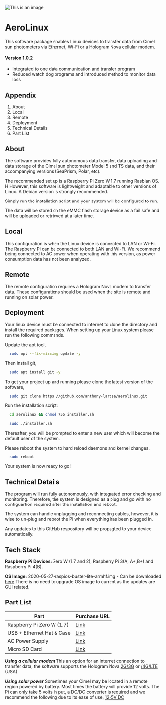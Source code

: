 ![This is an image](https://aeronet.gsfc.nasa.gov/images/aeronet_banner2.gif)
# AeroLinux

This software package enables Linux devices to transfer data from Cimel sun photometers via Ethernet, Wi-Fi or a Hologram Nova cellular modem.
#### Version 1.0.2 ####
 * Integrated to one data communication and transfer program
 * Reduced watch dog programs and introduced method to monitor data loss

## Appendix

1) About
2) Local
3) Remote
4) Deployment
5) Technical Details
6) Part List


## About

The software provides fully autonomous data transfer, data uploading and data storage of the Cimel sun photometer Model 5 and TS data, and their accompanying versions (SeaPrism, Polar, etc).


The recommended set up is a Raspberry Pi Zero W 1.7 running Rasbian OS. H
However, this software is lightweight and adaptable to other versions of Linux. A Debian version is strongly recommended.


Simply run the installation script and your system will be configured to run.

The data will be stored on the eMMC flash storage device as a fail safe and will be uploaded or retrieved at a later time.
## Local
This configuration is when the Linux device is connected to LAN or Wi-Fi. The Raspberry Pi can be connected to both LAN and Wi-Fi. We recommend being connected to AC power when operating with this version, as power consumption data has not been analyzed.
## Remote

The remote configuration requires a Hologram Nova modem to transfer data. These configurations should be used when the site is remote and running on solar power.
## Deployment
Your linux device must be connected to internet to clone the directory and install the required packages.
When setting up your Linux system please run the following commands.

Update the apt tool,
```bash
  sudo apt --fix-missing update -y
```
Then install git,
```bash
  sudo apt install git -y
```

To get your project up and running please clone the latest version of the software,
```bash
  sudo git clone https://github.com/anthony-larosa/aerolinux.git
```


Run the installation script:
```bash
  cd aerolinux && chmod 755 installer.sh
```
```bash
  sudo ./installer.sh
```
Thereafter, you will be prompted to enter
a new user which will become the default user
of the system.

Please reboot the system to hard reload daemons and kernel changes.

```bash
  sudo reboot
```

Your system is now ready to go!

## Technical Details

The program will run fully autonomously, with integrated error checking and monitoring. Therefore, the system is designed as a plug and go with no configuartion required after the installation and reboot.

The system can handle unplugging and reconnecting cables, however, it is wise to un-plug and reboot the Pi when everything has been plugged in.

Any updates to this GitHub respository will be propagted to your device automatically. 

## Tech Stack

**Raspberry Pi Devices:** Zero W (1.7 and 2), Raspberry Pi 3(A, A+,B+) and Raspberry Pi 4(B).

**OS Image:** 2020-05-27-raspios-buster-lite-armhf.img - Can be downloaded [here](http://ftp.jaist.ac.jp/pub/raspberrypi/raspios_lite_armhf/images/raspios_lite_armhf-2020-05-28/)
There is no need to upgrade OS image to current as the updates are GUI related. 

## Part List

| Part  | Purchase URL |
| ------------- | ------------- |
| Raspberry Pi Zero W (1.7)  | [Link](https://www.raspberrypi.com/products/raspberry-pi-zero-w/)  |
| USB + Ethernet Hat & Case  | [Link](https://www.newegg.com/p/0XM-04WN-00006?Item=9SIB6FWGR62475)  |
| AC Power Supply  | [Link](https://www.adafruit.com/product/1995?gclid=Cj0KCQiA0eOPBhCGARIsAFIwTs7Y9D-CGvd56o7pYmg8GlOTs6Ii-GeUW5u5k6WKNL8dwm3qR1UXf3MaAkWaEALw_wcB)  |
| Micro SD Card  | [Link](https://www.newegg.com/sandisk-16gb-microsdhc/p/N82E16820173358)  |

***Using a cellular modem*** 
This an option for an internet connection to transfer data, the software supports the Hologram Nova [2G/3G](https://www.digikey.com/en/products/detail/hologram-inc./HOL-NOVA-U201/7915568) or [/4G/LTE](https://www.digikey.com/en/products/detail/hologram-inc/HOL-NOVA-R410/9489897) (USA)

***Using solar power***
Sometimes your Cimel may be located in a remote region powered by battery. Most times the battery will provide 12 volts. The Pi can only take 5 volts in put, a DC/DC converter is required and we recommend the following due to its ease of use, [12-5V DC](https://www.newegg.com/p/2S7-01JK-0JVH6?Description=12v%20to%205v%20micro%20usb%20converter&cm_re=12v_to%205v%20micro%20usb%20converter-_-2S7-01JK-0JVH6-_-Product&quicklink=true)
